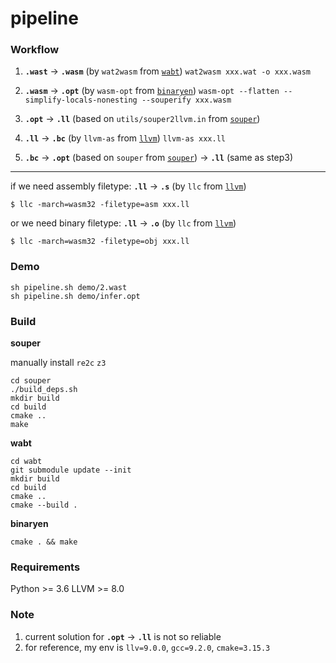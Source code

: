 # pipeline

### Workflow

1. __`.wast`__ →  __`.wasm`__ (by `wat2wasm` from [`wabt`](https://github.com/WebAssembly/wabt))
`wat2wasm xxx.wat -o xxx.wasm`

2. __`.wasm`__ →  __`.opt`__ (by `wasm-opt` from [`binaryen`](https://github.com/WebAssembly/binaryen))
`wasm-opt --flatten --simplify-locals-nonesting --souperify xxx.wasm`

3. __`.opt`__ → __`.ll`__ (based on `utils/souper2llvm.in` from [`souper`](https://github.com/google/souper))

4. __`.ll`__ → __`.bc`__ (by `llvm-as` from [`llvm`](https://llvm.org/docs/index.html))
`llvm-as xxx.ll`

5. __`.bc`__ → __`.opt`__ (based on `souper` from [`souper`](https://github.com/google/souper)) → __`.ll`__ (same as step3)

----

if we need assembly filetype:
__`.ll`__ → __`.s`__ (by `llc` from [`llvm`](https://llvm.org/docs/index.html))
```
$ llc -march=wasm32 -filetype=asm xxx.ll
```
or we need binary filetype:
__`.ll`__ → __`.o`__ (by `llc` from [`llvm`](https://llvm.org/docs/index.html))
```
$ llc -march=wasm32 -filetype=obj xxx.ll
```

### Demo
```
sh pipeline.sh demo/2.wast
sh pipeline.sh demo/infer.opt
```

### Build

__souper__

manually install `re2c` `z3`

```
cd souper
./build_deps.sh
mkdir build
cd build
cmake ..
make
```

__wabt__

```
cd wabt
git submodule update --init
mkdir build
cd build
cmake ..
cmake --build .
```

__binaryen__

```
cmake . && make
```

### Requirements

Python >= 3.6
LLVM >= 8.0

### Note
1. current solution for __`.opt`__ → __`.ll`__ is not so reliable
2. for reference, my env is `llv=9.0.0`, `gcc=9.2.0`, `cmake=3.15.3`
